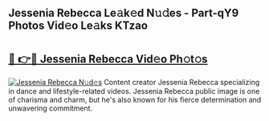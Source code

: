 ## Jessenia Rebecca Le𝚊k𝚎d N𝚞𝚍es - Part-qY9 Photos Vid𝚎o Le𝚊ks KTzao

# <h2><a href="http://fbfazzu.evod.top/?m=Jessenia+Rebecca">🔗 👉🔴 Jessenia Rebecca Vid𝚎o Ph𝚘t𝚘s</a></h2>

[![Jessenia Rebecca N𝚞d𝚎s](https://i.imgur.com/8V9OHl7.gif)](http://fbfazzu.evod.top/?m=Jessenia+Rebecca)
Content creator Jessenia Rebecca specializing in dance and lifestyle-related videos. Jessenia Rebecca public image is one of charisma and charm, but he's also known for his fierce determination and unwavering commitment. 
